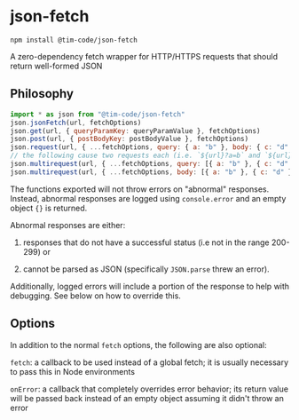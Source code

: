 # json-fetch

```
npm install @tim-code/json-fetch
```

A zero-dependency fetch wrapper for HTTP/HTTPS requests that should return well-formed JSON

## Philosophy

```js
import * as json from "@tim-code/json-fetch"
json.jsonFetch(url, fetchOptions)
json.get(url, { queryParamKey: queryParamValue }, fetchOptions)
json.post(url, { postBodyKey: postBodyValue }, fetchOptions)
json.request(url, { ...fetchOptions, query: { a: "b" }, body: { c: "d" } })
// the following cause two requests each (i.e. `${url}?a=b` and `${url}?c=d`):
json.multirequest(url, { ...fetchOptions, query: [{ a: "b" }, { c: "d" }] })
json.multirequest(url, { ...fetchOptions, body: [{ a: "b" }, { c: "d" }] })
```

The functions exported will not throw errors on "abnormal" responses. Instead, abnormal responses are logged using `console.error` and an empty object `{}` is returned.

Abnormal responses are either:

1. responses that do not have a successful status (i.e not in the range 200-299) or

2. cannot be parsed as JSON (specifically `JSON.parse` threw an error).

Additionally, logged errors will include a portion of the response to help with debugging. See below on how to override this.

## Options

In addition to the normal `fetch` options, the following are also optional:

`fetch`: a callback to be used instead of a global fetch; it is usually necessary to pass this in Node environments

`onError`: a callback that completely overrides error behavior; its return value will be passed back instead of an empty object assuming it didn't throw an error
